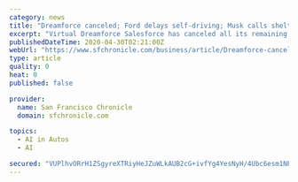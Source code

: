 ```yaml
---
category: news
title: "Dreamforce canceled; Ford delays self-driving; Musk calls shelter-in-place ‘fascist’"
excerpt: "Virtual Dreamforce Salesforce has canceled all its remaining 2020 events, including the huge Dreamforce conference that takes over much of San Francisco each fall. The company said it will “reimagine all physical events” in “new and virtual ways” as it moves to ensure the health and safety of employees and customers during the coronavirus pandemic."
publishedDateTime: 2020-04-30T02:21:00Z
webUrl: "https://www.sfchronicle.com/business/article/Dreamforce-canceled-Ford-delays-self-driving-15235669.php"
type: article
quality: 0
heat: 0
published: false

provider:
  name: San Francisco Chronicle
  domain: sfchronicle.com

topics:
  - AI in Autos
  - AI

secured: "VUPlhvORrH1ZSgyreXTRiyHeJZuWLkAUB2cG+ivfYg4YesNyH/4Ubc6esm1NEnP9jy063ddbfgtOtfLbMsr0kNflj+lCXwE8pVOEzNKFBphFUSoCp8i8mGNi4FxKQi5d10Nn4EjzyNxM8YFlHa8DtWydZV8ZnO3nOF4a0MaNtD1NAmO2+t4yylwUAp66bL8SGpy4gYZ/NKK4dpwtYZl1XZv/qjPaJHgdEdKl4ymlF7MQItKPXiFyjCia6K0uoDCSjeG0T7re2xxErahhAO6Dm3Zib4BbtIJA9Up13UGMbbbqfMI++r3qKRj2hXSFep8S;rTS+5DgRhDl0RLT2IdUdMQ=="
---
```


